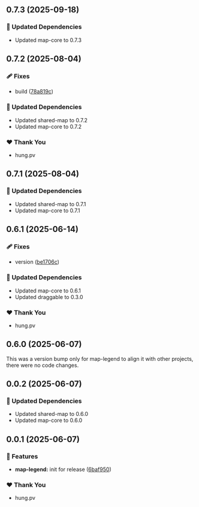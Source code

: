 ## 0.7.3 (2025-09-18)

### 🧱 Updated Dependencies

- Updated map-core to 0.7.3

## 0.7.2 (2025-08-04)

### 🩹 Fixes

- build ([78a819c](https://github.com/hung4564/vue-library/commit/78a819c))

### 🧱 Updated Dependencies

- Updated shared-map to 0.7.2
- Updated map-core to 0.7.2

### ❤️ Thank You

- hung.pv

## 0.7.1 (2025-08-04)

### 🧱 Updated Dependencies

- Updated shared-map to 0.7.1
- Updated map-core to 0.7.1

## 0.6.1 (2025-06-14)

### 🩹 Fixes

- version ([be1706c](https://github.com/hung4564/vue-library/commit/be1706c))

### 🧱 Updated Dependencies

- Updated map-core to 0.6.1
- Updated draggable to 0.3.0

### ❤️ Thank You

- hung.pv

## 0.6.0 (2025-06-07)

This was a version bump only for map-legend to align it with other projects, there were no code changes.

## 0.0.2 (2025-06-07)

### 🧱 Updated Dependencies

- Updated shared-map to 0.6.0
- Updated map-core to 0.6.0

## 0.0.1 (2025-06-07)

### 🚀 Features

- **map-legend:** init for release ([6baf950](https://github.com/hung4564/vue-library/commit/6baf950))

### ❤️ Thank You

- hung.pv
